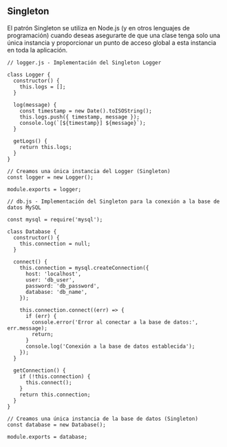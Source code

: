 ## Singleton

El patrón Singleton se utiliza en Node.js (y en otros lenguajes de programación) cuando deseas asegurarte de que una clase tenga solo una única instancia y proporcionar un punto de acceso global a esta instancia en toda la aplicación.

```
// logger.js - Implementación del Singleton Logger

class Logger {
  constructor() {
    this.logs = [];
  }

  log(message) {
    const timestamp = new Date().toISOString();
    this.logs.push({ timestamp, message });
    console.log(`[${timestamp}] ${message}`);
  }

  getLogs() {
    return this.logs;
  }
}

// Creamos una única instancia del Logger (Singleton)
const logger = new Logger();

module.exports = logger;

```

```
// db.js - Implementación del Singleton para la conexión a la base de datos MySQL

const mysql = require('mysql');

class Database {
  constructor() {
    this.connection = null;
  }

  connect() {
    this.connection = mysql.createConnection({
      host: 'localhost',
      user: 'db_user',
      password: 'db_password',
      database: 'db_name',
    });

    this.connection.connect((err) => {
      if (err) {
        console.error('Error al conectar a la base de datos:', err.message);
        return;
      }
      console.log('Conexión a la base de datos establecida');
    });
  }

  getConnection() {
    if (!this.connection) {
      this.connect();
    }
    return this.connection;
  }
}

// Creamos una única instancia de la base de datos (Singleton)
const database = new Database();

module.exports = database;

```